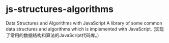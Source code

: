 # js-structures-algorithms
Data Structures and Algorithms with JavaScript
A library of some common data structures and algorithms which is implemented with JavaScript. (实现了常用的数据结构和算法的JavaScript代码库。)
